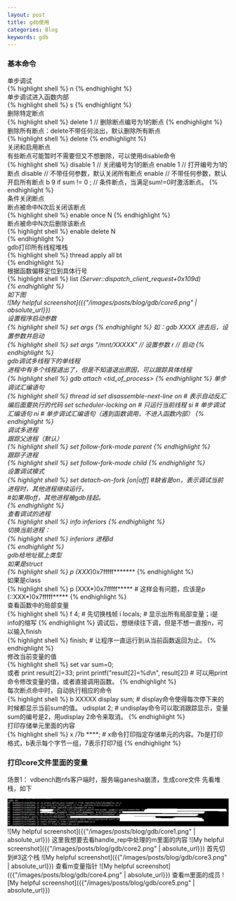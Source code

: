 ```yaml
---
layout: post
title: gdb使用
categories: Blog
keywords: gdb
---
```


### 基本命令  
单步调试  
{% highlight shell %}
n
{% endhighlight %}  
单步调试进入函数内部  
{% highlight shell %}
s
{% endhighlight %}  
删除特定断点  
{% highlight shell %}
delete 1			// 删除断点编号为1的断点
{% endhighlight %}  
删除所有断点：delete不带任何淡出，默认删除所有断点  
{% highlight shell %}
delete
{% endhighlight %}   
关闭和启用断点  
有些断点可能暂时不需要但又不想删除，可以使用disable命令  
{% highlight shell %}
disable 1			// 关闭编号为1的断点
enable 1			// 打开编号为1的断点
disable				// 不带任何参数，默认关闭所有断点
enable				// 不带任何参数，默认开启所有断点
b 9 if sum != 0 ;	// 条件断点，当满足sum!=0时激活断点。
{% endhighlight %}  
条件关闭断点  
断点被命中N次后关闭该断点  
{% highlight shell %}
enable once N
{% endhighlight %}  
断点被命中N次后删除该断点  
{% highlight shell %}
enable delete N  
{% endhighlight %}  
gdb打印所有线程堆栈  
{% highlight shell %}
thread apply all bt  
{% endhighlight %}  
根据函数偏移定位到具体行号  
{% highlight shell %}
list *(Server::dispatch_client_request+0x109d)    
{% endhighlight %}  
如下图  
![My helpful screenshot]({{"/images/posts/blog/gdb/core6.png" | absolute_url}})  
设置程序启动参数  
{% highlight shell %}
set args 
{% endhighlight %} 
如：gdb XXXX 进去后，设置参数并启动  
{% highlight shell %}
set args "/mnt/XXXXX"		    // 设置参数
r								// 启动
{% endhighlight %}  
gdb调试多线程下的单线程  
进程中有多个线程退出了，但是不知道退出原因，可以跟踪具体线程  
{% highlight shell %}
gdb attach <tid_of_process>
{% endhighlight %} 
单步调试汇编语句  
{% highlight shell %}
thread id
set disassemble-next-line on			 # 表示自动反汇编后面要执行的代码
set scheduler-locking on				 # 只运行当前线程
si                                       # 单步调试汇编语句
ni										 # 单步调试汇编语句（遇到函数调用，不进入函数内部）
{% endhighlight %}  
调试多进程  
跟踪父进程（默认）  
{% highlight shell %}
set follow-fork-mode parent 
{% endhighlight %}  
跟踪子进程  
{% highlight shell %}
set follow-fork-mode child 
{% endhighlight %}  
设置调试模式  
{% highlight shell %}
set detach-on-fork [on|off]		#缺省是on，表示调试当前进程时，其他进程继续运行，  
                                #如果用off，其他进程被gdb挂起。  
{% endhighlight %}  
查看调试的进程  
{% highlight shell %}
info inferiors 
{% endhighlight %} 								
切换当前进程：  
{% highlight shell %}
inferiors 进程id  
{% endhighlight %}  
gdb给地址赋上类型  
如果是struct  
{% highlight shell %}
p (XXX*)0x7fffff*******
{% endhighlight %}  
如果是class  
{% highlight shell %}
p (XXX*)0x7fffff*****          # 这样会有问题，应该是p (::XXX*)0x7fffff***** 
{% endhighlight %}  
查看函数中的局部变量  
{% highlight shell %}
f 4;						# 先切换栈帧
i locals;					# 显示出所有局部变量；i是info的缩写
{% endhighlight %} 
调试后，想继续往下调，但是不想一直按n，可以输入finish  
{% highlight shell %}
finish;				# 让程序一直运行到从当前函数返回为止。
{% endhighlight %}  
修改当前变量的值  
{% highlight shell %}
set var sum=0;			
或者
print result[2]=33;
print printf("result[2]=%d\n", result[2])		# 可以用print命令修改变量的值，或者直接调用函数。
{% endhighlight %}  
每次断点命中时，自动执行相应的命令  
{% highlight shell %}
b XXXXX
display sum;			# display命令使得每次停下来的时候都显示当前sum的值。
udisplat 2;				# undisplay命令可以取消跟踪显示，变量sum的编号是2，用udisplay 2命令来取消。
{% endhighlight %}  
打印存储单元里面的内容  
{% highlight shell %}
x /7b	****;			# x命令打印指定存储单元的内容。7b是打印格式，b表示每个字节一组，7表示打印7组
{% endhighlight %}  








### 打印core文件里面的变量
场景1：
vdbench跑nfs客户端时，服务端ganesha崩溃，生成core文件
先看堆栈，如下
<center>
    <img src="/images/posts/blog/gdb/core1.png" alt="picture not found" style="zoom:100%;" />
    <br>
</center>   
![My helpful screenshot]({{"/images/posts/blog/gdb/core1.png" | absolute_url}})  
这里我想要去看handle_rep中处理的m里面的内容  
![My helpful screenshot]({{"/images/posts/blog/gdb/core2.png" | absolute_url}})  
首先切到#3这个栈  
![My helpful screenshot]({{"/images/posts/blog/gdb/core3.png" | absolute_url}})  
查看m变量指针  
![My helpful screenshot]({{"/images/posts/blog/gdb/core4.png" | absolute_url}})  
查看m里面的成员  
![My helpful screenshot]({{"/images/posts/blog/gdb/core5.png" | absolute_url}}) 


